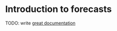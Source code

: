 # Introduction to forecasts

TODO: write [great documentation](http://jacobian.org/writing/what-to-write/)

